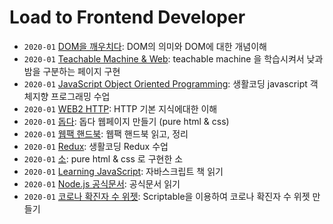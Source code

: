 # Load to Frontend Developer

- `2020-01` [DOM을 깨우치다](https://github.com/HYUNJINE/Frontend/tree/master/JavaScript/javascript%20books/DOM%EC%9D%84%20%EA%B9%A8%EC%9A%B0%EC%B9%98%EB%8B%A4): DOM의 의미와 DOM에 대한 개념이해
- `2020-01` [Teachable Machine & Web](https://github.com/HYUNJINE/javascript/tree/master/%EC%83%9D%ED%99%9C%EC%BD%94%EB%94%A9/Teachable%20Machine%20%26%20Web): teachable machine 을 학습시켜서 낮과 밤을 구분하는 페이지 구현
- `2020-01` [JavaScript Object Oriented Programming](https://github.com/HYUNJINE/javascript/tree/master/%EC%83%9D%ED%99%9C%EC%BD%94%EB%94%A9/JavaScript%20Object%20Oriented%20Programming): 생활코딩 javascript 객체지향 프로그래밍 수업
- `2020-01` [WEB2 HTTP](https://github.com/HYUNJINE/javascript/tree/master/%EC%83%9D%ED%99%9C%EC%BD%94%EB%94%A9/HTTP): HTTP 기본 지식에대한 이해
- `2020-01` [돕다](https://github.com/HYUNJINE/Frontend/tree/master/pure%20HTML%20%26%20CSS/%EB%8F%95%EB%8B%A4): 돕다 웹페이지 만들기 (pure html & css) 
- `2020-01` [웹팩 핸드북](https://github.com/HYUNJINE/Frontend/tree/master/webpack): 웹팩 핸드북 읽고, 정리
- `2020-01` [Redux](https://github.com/HYUNJINE/Frontend/tree/master/%EC%83%9D%ED%99%9C%EC%BD%94%EB%94%A9/Redux): 생활코딩 Redux 수업
- `2020-01` [소](https://github.com/HYUNJINE/Frontend/tree/master/pure%20HTML%20%26%20CSS/%EC%86%8C): pure html & css 로 구현한 소  
- `2020-01` [Learning JavaScript](https://github.com/HYUNJINE/Frontend/tree/master/JavaScript/javascript%20books/Learning%20JavaScript): 자바스크립트 책 읽기
- `2020-01` [Node.js 공식문서](https://github.com/HYUNJINE/Frontend/tree/master/JavaScript/%EA%B3%B5%EC%8B%9D%EB%AC%B8%EC%84%9C/Node.js): 공식문서 읽기
- `2020-01` [코로나 확진자 수 위젯](https://github.com/HYUNJINE/Frontend/tree/master/JavaScript/Scriptable/%EC%BD%94%EB%A1%9C%EB%82%98%20%ED%99%95%EC%A7%84%EC%9E%90%20%EC%88%98%20%EC%9C%84%EC%A0%AF): Scriptable을 이용하여 코로나 확진자 수 위젯 만들기
